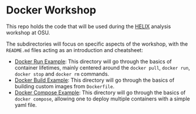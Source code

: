 # Docker Workshop

This repo holds the code that will be used during the [HELIX](http://helix.uchicago.edu/) analysis workshop at OSU. 

The subdirectories will focus on specific aspects of the workshop, with the `README.md` files acting as an introduction and cheatsheet:
* [Docker Run Example](./docker_run_example/README.md): This directory will go through the basics of container lifetimes, mainly centered around the `docker pull`, `docker run`, `docker stop` and `docker rm` commands.
* [Docker Build Example](./docker_build_example/README.md): This directory will go through the basics of building custom images from `Dockerfile`.
* [Docker Compose Example](./docker_compose_example/README.md): This directory will go through the basics of `docker compose`, allowing one to deploy multiple containers with a simple yaml file.